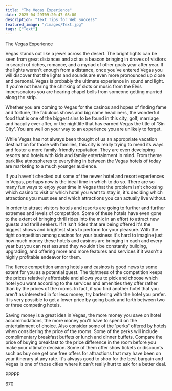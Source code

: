```yaml
---
title: "The Vegas Experience"
date: 2025-04-29T09:20:47-08:00
description: "Text Tips for Web Success"
featured_image: "/images/Text.jpg"
tags: ["Text"]
---
```


The Vegas Experience

Vegas stands out like a jewel across the desert. The bright lights can be seen from great distances and act as a beacon bringing in droves of visitors in search of riches, romance, and a myriad of other goals year after year. If the lights weren't enough from a distance, once you've entered Vegas you will discover that the lights and sounds are even more pronounced up close and personal. Vegas is probably the ultimate experience in sound and light. If you're not hearing the chinking of slots or music from the Elvis impersonators you are hearing chapel bells from someone getting married along the strip.

Whether you are coming to Vegas for the casinos and hopes of finding fame and fortune, the fabulous shows and big name headliners, the wonderful food that is one of the biggest sins to be found in this city, golf, marriage and happily ever after, or the nightlife that has earned Vegas the title of 'Sin City'. You are well on your way to an experience you are unlikely to forget. 

While Vegas has not always been thought of us an appropriate vacation destination for those with families, this city is really trying to mend its ways and foster a more family-friendly reputation. They are even developing resorts and hotels with kids and family entertainment in mind. From theme park like atmospheres to everything in between the Vegas hotels of today are marketing to a much younger audience.

If you haven't checked out some of the newer hotel and resort experiences in Vegas, perhaps now is the ideal time in which to do so. There are so many fun ways to enjoy your time in Vegas that the problem isn't choosing which casino to visit or which hotel you want to stay in, it's deciding which attractions you must see and which attractions you can actually live without. 

In order to attract visitors hotels and resorts are going to further and further extremes and levels of competition. Some of these hotels have even gone to the extent of bringing thrill rides into the mix in an effort to attract new guests and thrill seekers. If it isn't rides that are being offered it's the biggest shows and brightest stars to perform for your pleasure. With the tight competition among casinos for your business it's hard to imagine just how much money these hotels and casinos are bringing in each and every year but you can rest assured they wouldn't be constantly building, upgrading, and offering more and more features and services if it wasn't a highly profitable endeavor for them.

The fierce competition among hotels and casinos is good news to some extent for you as a potential guest. The tightness of the competition keeps the prices relatively affordable and allows you to pick and choose which hotel you want according to the services and amenities they offer rather than by the prices of the rooms. In fact, if you find another hotel that you aren't as interested in for less money, try bartering with the hotel you prefer. It is very possible to get a lower price by going back and forth between two or three competing hotels. 

Saving money is a great idea in Vegas, the more money you save on hotel accommodations, the more money you'll have to spend on the entertainment of choice. Also consider some of the 'perks' offered by hotels when considering the price of the rooms. Some of the perks will include complimentary breakfast buffets or lunch and dinner buffets. Compare the price of buying breakfast to the price difference in the room before you make your ultimate decision. Some of them offer show tickets or discounts such as buy one get one free offers for attractions that may have been on your itinerary at any rate. It's always good to shop for the best bargain and Vegas is one of those cities where it can't really hurt to ask for a better deal.

PPPPP

670

